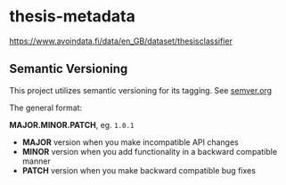 # thesis-metadata

https://www.avoindata.fi/data/en_GB/dataset/thesisclassifier

## Semantic Versioning

This project utilizes semantic versioning for its tagging. See [semver.org](https://semver.org/)

The general format:

 **MAJOR.MINOR.PATCH**, eg. `1.0.1`

- **MAJOR** version when you make incompatible API changes
- **MINOR** version when you add functionality in a backward compatible manner
- **PATCH** version when you make backward compatible bug fixes
